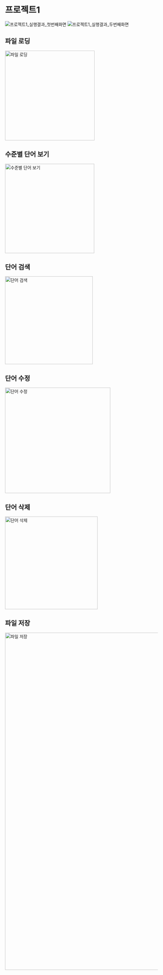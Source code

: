 # 프로젝트1
![프로젝트1_실행결과_첫번째화면](https://github.com/Bread-bang/webproject1/assets/65281350/bece1c61-212f-449b-92c1-ae2356191dfc)
![프로젝트1_실행결과_두번째화면](https://github.com/Bread-bang/webproject1/assets/65281350/decfc8d5-3666-40c7-9294-3febe239afe1)

## 파일 로딩
<img width="295" alt="파일 로딩" src="https://github.com/Bread-bang/webproject1/assets/65281350/42dcdb99-214d-474e-8b5c-2dc11398d6b9">

## 수준별 단어 보기
<img width="294" alt="수준별 단어 보기" src="https://github.com/Bread-bang/webproject1/assets/65281350/fb7ac608-c41d-4396-a2d4-fba47feafb4d">

## 단어 검색
<img width="289" alt="단어 검색" src="https://github.com/Bread-bang/webproject1/assets/65281350/7e84509b-1fc7-4fe1-be21-f51a322e7d16">

## 단어 수정
<img width="347" alt="단어 수정" src="https://github.com/Bread-bang/webproject1/assets/65281350/ddc7baad-a36f-4b0b-a00b-5f3026ee32cf">

## 단어 삭제
<img width="305" alt="단어 삭제" src="https://github.com/Bread-bang/webproject1/assets/65281350/717b0128-763e-46a2-9926-9e7617d4a01f">

## 파일 저장
<img width="1109" alt="파일 저장" src="https://github.com/Bread-bang/webproject1/assets/65281350/9909b45d-9778-4eae-a7e3-98bc3ff2b688">
